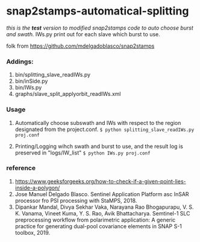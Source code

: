 
# snap2stamps-automatical-splitting

*this is the **test** version to modified snap2stamps code to auto choose burst and swath.*
IWs.py print out for each slave which burst to use.

folk from https://github.com/mdelgadoblasco/snap2stamps

### Addings:

1. bin/splitting_slave_readIWs.py
2. bin/inSide.py
3. bin/IWs.py
4. graphs/slave_split_applyorbit_readIWs.xml

### Usage
1. Automatically choose subswath and IWs with respect to the region designated from the  project.conf.
`$ python splitting_slave_readIWs.py proj.conf`

2. Printing/Logging wihch swath and burst to use, and the result log is preserved in "logs/IW_list"
`$ python IWs.py proj.conf`

### reference
1. https://www.geeksforgeeks.org/how-to-check-if-a-given-point-lies-inside-a-polygon/
2. Jose Manuel Delgado Blasco. Sentinel Application Platform asc InSAR processor fro PSI processing with StaMPS, 2018.
3. Dipankar Mandal, Divya Sekhar Vaka, Narayana Rao Bhogapurapu, V. S. K. Vanama, Vineet Kuma, Y. S. Rao, Avik Bhattacharya. Semtinel-1 SLC preprocessing workflow from polarimetric application: A generic practice for generating dual-pool covariance elements in SNAP S-1 toolbox, 2019.
